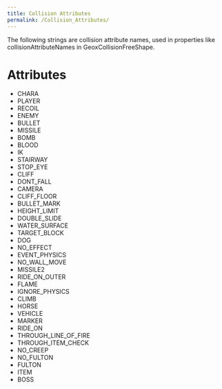 ```yaml
---
title: Collision Attributes
permalink: /Collision_Attributes/
---
```


The following strings are collision attribute names, used in properties
like collisionAttributeNames in GeoxCollisionFreeShape.

# Attributes

  - CHARA
  - PLAYER
  - RECOIL
  - ENEMY
  - BULLET
  - MISSILE
  - BOMB
  - BLOOD
  - IK
  - STAIRWAY
  - STOP_EYE
  - CLIFF
  - DONT_FALL
  - CAMERA
  - CLIFF_FLOOR
  - BULLET_MARK
  - HEIGHT_LIMIT
  - DOUBLE_SLIDE
  - WATER_SURFACE
  - TARGET_BLOCK
  - DOG
  - NO_EFFECT
  - EVENT_PHYSICS
  - NO_WALL_MOVE
  - MISSILE2
  - RIDE_ON_OUTER
  - FLAME
  - IGNORE_PHYSICS
  - CLIMB
  - HORSE
  - VEHICLE
  - MARKER
  - RIDE_ON
  - THROUGH_LINE_OF_FIRE
  - THROUGH_ITEM_CHECK
  - NO_CREEP
  - NO_FULTON
  - FULTON
  - ITEM
  - BOSS